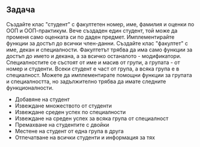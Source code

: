 ## Задача

Създайте клас "студент" с факултетен номер, име, фамилия и оценки по ООП и ООП-практикум. Вече създаден един студент, той може да променя само оценката си по даден предмет. Имплементирайте функции за достъп до всички член-данни. Създайте клас "факултет" с име, декан и специалности. Факултетът трябва да има само функции за достъп до името и декана, а за всичко останалото - модификатори. 
Специалностите се състоят от име и масив от групи, а групата - от номер и студенти. Всеки студент е част от група, а всяка група е в специалност. Можете да имплементирате помощни функции за групата и специалността, но задължително трябва да имате следните функционалности.
- Добавяне на студент
- Извеждане множеството от студенти
- Извеждане среден успех по специалности
- Извеждане на среден успех за всяка група от специалност
- Премахване на студентите с двойки
- Местене на студент от една група в друга
- Отпечатване на всички студенти и информация за тях

